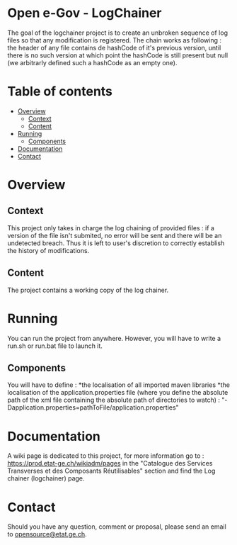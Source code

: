 # Open e-Gov - LogChainer

The goal of the logchainer project is to create an unbroken sequence of log files so that any modification is registered. 
The chain works as following : the header of any file contains de hashCode of it's previous version, until there is no such 
version at which point the hashCode is still present but null (we arbitrarly defined such a hashCode as an empty one).

# Table of contents
- [Overview](#overview)
    - [Context](#context)
    - [Content](#content)
- [Running](#running)
	- [Components](#components)
- [Documentation](#documentation)
- [Contact](#contact)

# Overview 

## Context

This project only takes in charge the log chaining of provided files : if a version of the file isn't submited, no error 
will be sent and there will be an undetected breach. Thus it is left to user's discretion to correctly establish the history 
of modifications.

## Content

The project contains a working copy of the log chainer.

# Running

You can run the project from anywhere. However, you will have to write a run.sh or run.bat file to launch it.

## Components

You will have to define : 
*the localisation of all imported maven libraries
*the localisation of the application.properties file (where you define the absolute path of the xml file containing the 
	absolute path of directories to watch) : "-Dapplication.properties=pathToFile/application.properties"

# Documentation

A wiki page is dedicated to this project, for more information go to : https://prod.etat-ge.ch/wikiadm/pages in the "Catalogue 
des Services Transverses et des Composants Réutilisables" section and find 
the Log chainer (logchainer) page.

# Contact

Should you have any question, comment or proposal, please send an email to opensource@etat.ge.ch.

